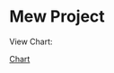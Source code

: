 # Mew Project
<p>View Chart:</p>
<a href="https://maalebraheem.github.io/mewproject/testhtml.html">Chart</a>

